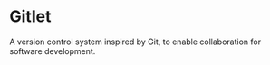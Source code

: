 # Gitlet

A version control system inspired by Git, to enable collaboration for software development.
